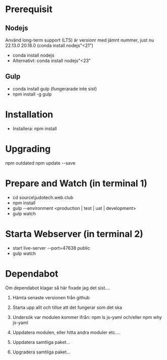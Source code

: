 # Prerequisit

## Nodejs
Använd long-term support (LTS) är versionr med jämnt nummer, just nu 22.13.0 20.18.0 (conda install  nodejs"<21")
- conda install nodejs 
- Alternativt: conda install  nodejs"<23"

## Gulp
- conda install gulp (fungerarade inte sist)
- npm install -g gulp

# Installation
- Installera: npm install


# Upgrading
npm outdated
npm update --save

# Prepare and Watch (in terminal 1)
- cd source\judotech.web.club 
- npm install
- gulp --environment <production | test | uat | development>
- gulp watch

# Starta Webserver (in terminal 2) 
- start live-server --port=47638 public
- gulp watch


# Dependabot
Om dependabot klagar så här fixade jag det sist....

1. Hämta senaste versionen från github
2. Starta upp allt och tillse att det fungerar som det ska
3. Undersök var modulen kommer ifrån: npm ls js-yaml och/eller npm why js-yaml
4. Uppdatera modulen, eller hitta andra moduler etc.... 

5. Uppdatera samtliga paket...
6. Upgradera samtliga paket...







